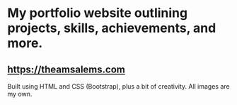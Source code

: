 # My portfolio website outlining projects, skills, achievements, and more.
## https://theamsalems.com
Built using HTML and CSS (Bootstrap), plus a bit of creativity.
All images are my own.
